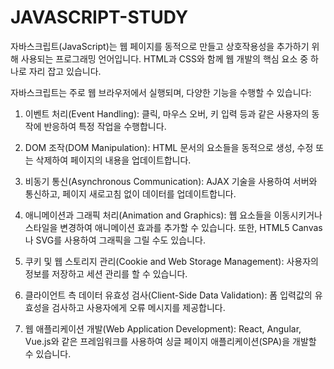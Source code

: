 # JAVASCRIPT-STUDY

자바스크립트(JavaScript)는 웹 페이지를 동적으로 만들고 상호작용성을 추가하기 위해 사용되는 프로그래밍 언어입니다. HTML과 CSS와 함께 웹 개발의 핵심 요소 중 하나로 자리 잡고 있습니다.

자바스크립트는 주로 웹 브라우저에서 실행되며, 다양한 기능을 수행할 수 있습니다:

1. 이벤트 처리(Event Handling): 클릭, 마우스 오버, 키 입력 등과 같은 사용자의 동작에 반응하여 특정 작업을 수행합니다.

2. DOM 조작(DOM Manipulation): HTML 문서의 요소들을 동적으로 생성, 수정 또는 삭제하여 페이지의 내용을 업데이트합니다.

3. 비동기 통신(Asynchronous Communication): AJAX 기술을 사용하여 서버와 통신하고, 페이지 새로고침 없이 데이터를 업데이트합니다.

4. 애니메이션과 그래픽 처리(Animation and Graphics): 웹 요소들을 이동시키거나 스타일을 변경하여 애니메이션 효과를 추가할 수 있습니다. 또한, HTML5 Canvas나 SVG를 사용하여 그래픽을 그릴 수도 있습니다.

5. 쿠키 및 웹 스토리지 관리(Cookie and Web Storage Management): 사용자의 정보를 저장하고 세션 관리를 할 수 있습니다.

6. 클라이언트 측 데이터 유효성 검사(Client-Side Data Validation): 폼 입력값의 유효성을 검사하고 사용자에게 오류 메시지를 제공합니다.

7. 웹 애플리케이션 개발(Web Application Development): React, Angular, Vue.js와 같은 프레임워크를 사용하여 싱글 페이지 애플리케이션(SPA)을 개발할 수 있습니다.
